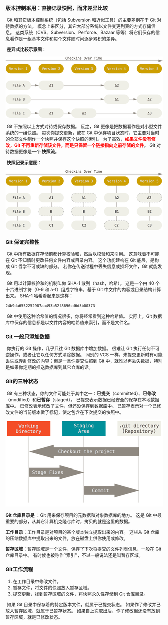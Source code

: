 ### 版本控制采用：直接记录快照，而非差异比较

​	Git 和其它版本控制系统（包括 Subversion 和近似工具）的主要差别在于 Git 对待数据的方法。 概念上来区分，其它大部分系统以文件变更列表的方式存储信息。 这类系统（CVS、Subversion、Perforce、Bazaar 等等）将它们保存的信息看作是一组基本文件和每个文件随时间逐步累积的差异。

​	**差异式比较示意图**：

![](../images/deltas.png)

​	Git 不按照以上方式对待或保存数据。 反之，Git 更像是把数据看作是对小型文件系统的一组快照。 每次你提交更新，或在 Git 中保存项目状态时，它主要对当时的全部文件制作一个快照并保存这个快照的索引。 为了高效，<font color="red">**如果文件没有修改，Git 不再重新存储该文件，而是只保留一个链接指向之前存储的文件**</font>。 Git 对待数据更像是一个 **快照流**。

​	**快照记录示意图**：

![](../images/snapshots.png)

### Git 保证完整性

​	Git 中所有数据在存储前都计算校验和，然后以校验和来引用。 这意味着不可能在 Git 不知情时更改任何文件内容或目录内容。 这个功能建构在 Git 底层，是构成 Git 哲学不可或缺的部分。 若你在传送过程中丢失信息或损坏文件，Git 就能发现。

​	Git 用以计算校验和的机制叫做 SHA-1 散列（hash，哈希）。 这是一个由 40 个十六进制字符（0-9 和 a-f）组成字符串，基于 Git 中文件的内容或目录结构计算出来。 SHA-1 哈希看起来是这样：

```
24b9da6552252987aa493b52f8696cd6d3b00373
```

​	Git 中使用这种哈希值的情况很多，你将经常看到这种哈希值。 实际上，Git 数据库中保存的信息都是以文件内容的哈希值来索引，而不是文件名。

### Git 一般只添加数据

​	你执行的 Git 操作，几乎只往 Git 数据库中增加数据。 很难让 Git 执行任何不可逆操作，或者让它以任何方式清除数据。 同别的 VCS 一样，未提交更新时有可能丢失或弄乱修改的内容；但是一旦你提交快照到 Git 中，就难以再丢失数据，特别是如果你定期的推送数据库到其它仓库的话。

### Git的三种状态

​	Git 有三种状态，你的文件可能处于其中之一：**已提交**（committed）、**已修改**（modified）和**已暂存**（staged）。 已提交表示数据已经安全的保存在本地数据库中。 已修改表示修改了文件，但还没保存到数据库中。 已暂存表示对一个已修改文件的当前版本做了标记，使之包含在下次提交的快照中。

![](../images/areas.png)

**Git 仓库目录是** ：Git 用来保存项目的元数据和对象数据库的地方。 这是 Git 中最重要的部分，从其它计算机克隆仓库时，拷贝的就是这里的数据。

**工作目录**：工作目录是对项目的某个版本独立提取出来的内容。 这些从 Git 仓库的压缩数据库中提取出来的文件，放在磁盘上供你使用或修改。

**暂存区域**：暂存区域是一个文件，保存了下次将提交的文件列表信息，一般在 Git 仓库目录中。 有时候也被称作`‘索引’'，不过一般说法还是叫暂存区域。

### Git工作流程

1. 在工作目录中修改文件。
2. 暂存文件，将文件的快照放入暂存区域。
3. 提交更新，找到暂存区域的文件，将快照永久性存储到 Git 仓库目录。

​	如果 Git 目录中保存着的特定版本文件，就属于已提交状态。 如果作了修改并已放入暂存区域，就属于已暂存状态。 如果自上次取出后，作了修改但还没有放到暂存区域，就是已修改状态。